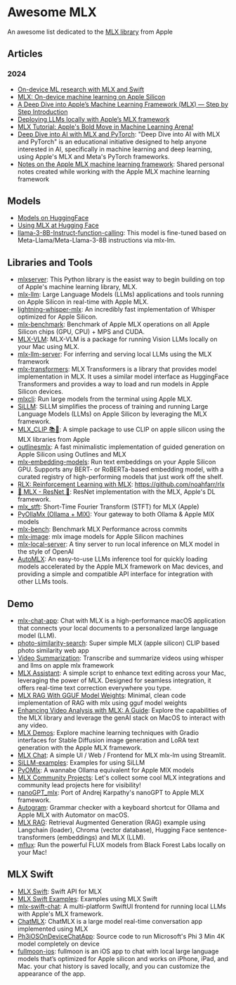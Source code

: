 # Awesome MLX

An awesome list dedicated to the [MLX library](https://github.com/ml-explore/mlx) from Apple

## Articles

### 2024
- [On-device ML research with MLX and Swift](https://www.swift.org/blog/mlx-swift/)
- [MLX: On-device machine learning on Apple Silicon](https://antran.app/2024/mlx_getting_started/)
- [A Deep Dive into Apple’s Machine Learning Framework (MLX) — Step by Step Introduction](https://medium.com/@dynotes/a-deep-dive-into-apples-machine-learning-framework-mlx-step-by-step-introduction-d00681e56de2)
- [Deploying LLMs locally with Apple’s MLX framework](https://towardsdatascience.com/deploying-llms-locally-with-apples-mlx-framework-2b3862049a93)
- [MLX Tutorial: Apple's Bold Move in Machine Learning Arena!](https://www.youtube.com/watch?v=DIpv7CQloSk) 
- [Deep Dive into AI with MLX and PyTorch](https://github.com/neobundy/Deep-Dive-Into-AI-With-MLX-PyTorch): "Deep Dive into AI with MLX and PyTorch" is an educational initiative designed to help anyone interested in AI, specifically in machine learning and deep learning, using Apple's MLX and Meta's PyTorch frameworks.
- [Notes on the Apple MLX machine learning framework](https://github.com/uogbuji/mlx-notes): Shared personal notes created while working with the Apple MLX machine learning framework

## Models

- [Models on HuggingFace](https://huggingface.co/mlx-community)
- [Using MLX at Hugging Face](https://huggingface.co/docs/hub/en/mlx)
- [llama-3-8B-Instruct-function-calling](https://huggingface.co/mzbac/llama-3-8B-Instruct-function-calling): This model is fine-tuned based on Meta-Llama/Meta-Llama-3-8B instructions via mlx-lm.

## Libraries and Tools

- [mlxserver](https://www.mlxserver.com/): This Python library is the easist way to begin building on top of Apple's machine learning library, MLX.
- [mlx-llm](https://github.com/riccardomusmeci/mlx-llm): Large Language Models (LLMs) applications and tools running on Apple Silicon in real-time with Apple MLX.
- [lightning-whisper-mlx](https://github.com/mustafaaljadery/lightning-whisper-mlx): An incredibly fast implementation of Whisper optimized for Apple Silicon.
- [mlx-benchmark](https://github.com/TristanBilot/mlx-benchmark): Benchmark of Apple MLX operations on all Apple Silicon chips (GPU, CPU) + MPS and CUDA.
- [MLX-VLM](https://github.com/Blaizzy/mlx-vlm): MLX-VLM is a package for running Vision LLMs locally on your Mac using MLX.
- [mlx-llm-server](https://github.com/mzbac/mlx-llm-server): For inferring and serving local LLMs using the MLX framework
- [mlx-transformers](https://github.com/ToluClassics/mlx-transformers): MLX Transformers is a library that provides model implementation in MLX. It uses a similar model interface as HuggingFace Transformers and provides a way to load and run models in Apple Silicon devices.
- [mlxcli](https://github.com/mustafaaljadery/mlxcli): Run large models from the terminal using Apple MLX.
- [SiLLM](https://github.com/armbues/SiLLM): SiLLM simplifies the process of training and running Large Language Models (LLMs) on Apple Silicon by leveraging the MLX framework.
- [MLX_CLIP 📚🤖](https://github.com/harperreed/mlx_clip): A simple package to use CLIP on apple silicon using the MLX libraries from Apple
- [outlinesmlx](https://github.com/sacha-ichbiah/outlines-mlx): A fast minimalistic implementation of guided generation on Apple Silicon using Outlines and MLX
- [mlx-embedding-models](https://github.com/taylorai/mlx_embedding_models): Run text embeddings on your Apple Silicon GPU. Supports any BERT- or RoBERTa-based embedding model, with a curated registry of high-performing models that just work off the shelf.
- [RLX: Reinforcement Learning with MLX](https://github.com/noahfarr/rlx): https://github.com/noahfarr/rlx
- [🍏 MLX - ResNet 🍏](https://github.com/Aavache/mlx-resnet): ResNet implementation with the MLX, Apple's DL framework.
- [mlx_stft](https://github.com/nuniz/mlx_stft): Short-Time Fourier Transform (STFT) for MLX (Apple)
- [PyOllaMx (Ollama + MlX)](https://github.com/kspviswa/pyOllaMx): Your gateway to both Ollama & Apple MlX models
- [mlx-bench](https://github.com/argmaxinc/mlx-bench): Benchmark MLX Performance across commits
- [mlx-image](https://github.com/riccardomusmeci/mlx-image): mlx image models for Apple Silicon machines
- [mlx-local-server](https://github.com/Doriandarko/mlx-local-server): A tiny server to run local inference on MLX model in the style of OpenAI
- [AutoMLX](https://github.com/wsvn53/AutoMLX): An easy-to-use LLMs inference tool for quickly loading models accelerated by the Apple MLX framework on Mac devices, and providing a simple and compatible API interface for integration with other LLMs tools.

## Demo

- [mlx-chat-app](https://github.com/mlx-chat/mlx-chat-app): Chat with MLX is a high-performance macOS application that connects your local documents to a personalized large language model (LLM).
- [photo-similarity-search](https://github.com/harperreed/photo-similarity-search): Super simple MLX (apple silicon) CLIP based photo similarity web app
- [Video Summarization](https://github.com/Peter-obi/Video_summarization_mlx): Transcribe and summarize videos using whisper and llms on apple mlx framework
- [MLX Assistant](https://github.com/Doriandarko/mlx-assistant): A simple script to enhance text editing across your Mac, leveraging the power of MLX. Designed for seamless integration, it offers real-time text correction everywhere you type.
- [MLX RAG With GGUF Model Weights](https://github.com/Jaykef/mlx-rag-gguf): Minimal, clean code implementation of RAG with mlx using gguf model weights
- [Enhancing Video Analysis with MLX: A Guide](https://github.com/abhishek-ch/mlx-video-qa): Explore the capabilities of the MLX library and leverage the genAI stack on MacOS to interact with any video.
- [MLX Demos](https://github.com/RAHB-REALTORS-Association/mlx-demos): Explore machine learning techniques with Gradio interfaces for Stable Diffusion image generation and LoRA text generation with the Apple MLX framework.
- [MLX Chat](https://github.com/da-z/mlx-ui): A simple UI / Web / Frontend for MLX mlx-lm using Streamlit.
- [SiLLM-examples](https://github.com/armbues/SiLLM-examples): Examples for using SiLLM
- [PyOMlx](https://github.com/kspviswa/PyOMlx): A wannabe Ollama equivalent for Apple MlX models
- [MLX Community Projects](https://github.com/ml-explore/mlx/discussions/654): Let's collect some cool MLX integrations and community lead projects here for visibility!
- [nanoGPT_mlx](https://github.com/vithursant/nanoGPT_mlx): Port of Andrej Karpathy's nanoGPT to Apple MLX framework.
- [Autogram](https://github.com/ivanfioravanti/autogram): Grammar checker with a keyboard shortcut for Ollama and Apple MLX with Automator on macOS.
- [MLX RAG](https://github.com/AbeEstrada/mlx-rag): Retrieval Augmented Generation (RAG) example using Langchain (loader), Chroma (vector database), Hugging Face sentence-transformers (embeddings) and MLX (LLM).
- [mflux](https://github.com/filipstrand/mflux): Run the powerful FLUX models from Black Forest Labs locally on your Mac!

## MLX Swift
- [MLX Swift](https://github.com/ml-explore/mlx-swift): Swift API for MLX
- [MLX Swift Examples](https://github.com/ml-explore/mlx-swift-examples): Examples using MLX Swift
- [mlx-swift-chat](https://github.com/PreternaturalAI/mlx-swift-chat): A multi-platform SwiftUI frontend for running local LLMs with Apple's MLX framework.
- [ChatMLX](https://github.com/maiqingqiang/ChatMLX): ChatMLX is a large model real-time conversation app implemented using MLX
- [Ph3iOSOnDeviceChatApp](https://inkysquid4.gumroad.com/l/lghejp): Source code to run Microsoft's Phi 3 Min 4K model completely on device
- [fullmoon-ios](https://github.com/mainframecomputer/fullmoon-ios): fullmoon is an iOS app to chat with local large language models that’s optimized for Apple silicon and works on iPhone, iPad, and Mac. your chat history is saved locally, and you can customize the appearance of the app.